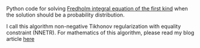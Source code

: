 Python code for solving [Fredholm integral equation of the first kind](https://en.wikipedia.org/wiki/Fredholm_integral_equation) when the solution should be a probability distribution.

I call this algorithm non-negative Tikhonov regularization with equality constraint (NNETR). For mathematics of this algorithm, please read my blog article [here](https://biophyenvpol.wordpress.com/2019/04/22/use-tikhonov-regularization-to-solve-fredholm-integral-equation/)
